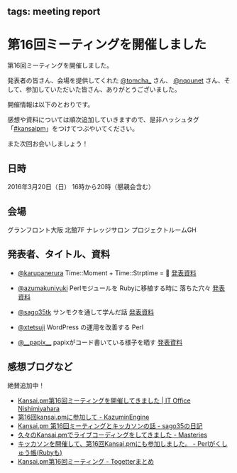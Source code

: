 tags: meeting report
---
# 第16回ミーティングを開催しました

第16回ミーティングを開催しました。

発表者の皆さん、会場を提供してくれた [@tomcha_](https://twitter.com/tomcha_) さん、 [@nqounet](https://twitter.com/nqounet) さん、そして、参加していただいた皆さん、ありがとうございました。

開催情報は以下のとおりです。

感想や資料については順次追加していきますので、是非ハッシュタグ「[#kansaipm](https://twitter.com/hashtag/kansaipm)」をつけてつぶやいてください。

また次回お会いしましょう！

## 日時
2016年3月20日（日） 16時から20時（懇親会含む）

## 会場
グランフロント大阪 北館7F ナレッジサロン プロジェクトルームGH

## 発表者、タイトル、資料

- [@karupanerura](https://twitter.com/karupanerura)
Time::Moment + Time::Strptime = :muscle:
[発表資料](http://www.slideshare.net/karupanerura/timemomenttimestrptime)

- [@azumakuniyuki](https://twitter.com/azumakuniyuki)
Perlモジュールを Rubyに移植する時に 落ちた穴々
[発表資料](http://www.slideshare.net/azumakuniyuki/kansaipm16)

- [@sago35tk](https://twitter.com/sago35tk)
サンモクを通して学んだ話
[発表資料](http://www.slideshare.net/masaakitakasago/20160320)

- [@xtetsuji](https://twitter.com/xtetsuji)
WordPress の運用を改善する Perl

- [@\_\_papix\_\_](https://twitter.com/__papix__)
papixがコード書いている様子を晒す
[発表資料](https://speakerdeck.com/papix/kansai-dot-pm-number-16)

## 感想ブログなど
絶賛追加中！

- [Kansai.pm第16回ミーティングを開催してきました | IT Office Nishimiyahara](http://www.nishimiyahara.net/2016/03/21/114416)
- [第16回kansai.pmに参加して - KazuminEngine](http://kazuminkun.hatenablog.com/entry/2016/03/21/210914)
- [Kansai.pm 第16回ミーティングとキッカソンの話 - sago35の日記](http://sago35.hatenablog.com/entry/2016/03/21/210236)
- [久々のKansai.pmでライブコーディングをしてきました - Masteries](http://papix.hatenablog.com/entry/2016/03/22/111851)
- [キッカソンを開催して、第16回Kansai.pmにも参加しました。 - Perlがくしゅう帳(Rubyも)](http://tomcha.hatenablog.jp/entry/2016/04/05/190638)
- [Kansai.pm第16回ミーティング - Togetterまとめ](http://togetter.com/li/955151)
